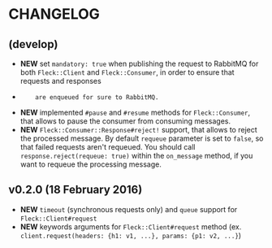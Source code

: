 # CHANGELOG

## (develop)
  - **NEW** set `mandatory: true` when publishing the request to RabbitMQ for both `Fleck::Client` and `Fleck::Consumer`, in order to ensure that requests and responses
  -         are enqueued for sure to RabbitMQ.
  - **NEW** implemented `#pause` and `#resume` methods for `Fleck::Consumer`, that allows to pause the consumer from consuming messages.
  - **NEW** `Fleck::Consumer::Response#reject!` support, that allows to reject the processed message. By default `requeue` parameter is set to `false`, so that
            failed requests aren't requeued. You should call `response.reject(requeue: true)` within the `on_message` method, if you want to requeue the processing
            message.

## v0.2.0 (18 February 2016)
  - **NEW** `timeout` (synchronous requests only) and `queue` support for `Fleck::Client#request`
  - **NEW** keywords arguments for `Fleck::Client#request` method (ex. `client.request(headers: {h1: v1, ...}, params: {p1: v2, ...}`)